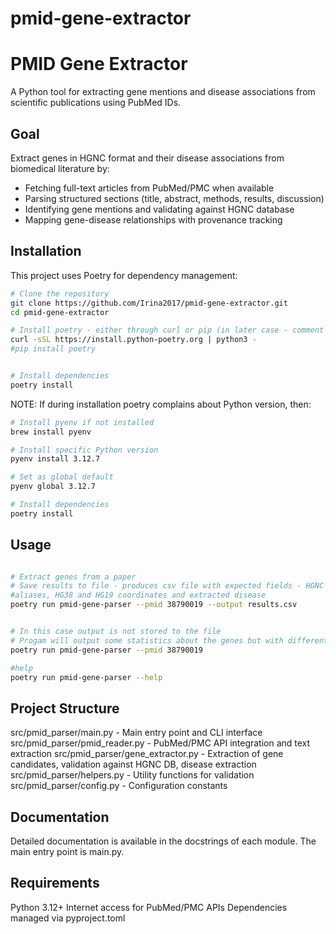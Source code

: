 # pmid-gene-extractor

# PMID Gene Extractor

A Python tool for extracting gene mentions and disease associations from scientific publications using PubMed IDs.

## Goal

Extract genes in HGNC format and their disease associations from biomedical literature by:
- Fetching full-text articles from PubMed/PMC when available
- Parsing structured sections (title, abstract, methods, results, discussion)
- Identifying gene mentions and validating against HGNC database
- Mapping gene-disease relationships with provenance tracking

## Installation

This project uses Poetry for dependency management:

```bash
# Clone the repository
git clone https://github.com/Irina2017/pmid-gene-extractor.git
cd pmid-gene-extractor

# Install poetry - either through curl or pip (in later case - comment curl command and uncomment pip command)
curl -sSL https://install.python-poetry.org | python3 -
#pip install poetry


# Install dependencies
poetry install

```

NOTE: If during installation poetry complains about Python version, then:
```bash
# Install pyenv if not installed
brew install pyenv

# Install specific Python version
pyenv install 3.12.7

# Set as global default
pyenv global 3.12.7

# Install dependencies
poetry install

```

## Usage


```bash

# Extract genes from a paper
# Save results to file - produces csv file with expected fields - HGNC id, HGNC gene symbol,
#aliases, HG38 and HG19 coordinates and extracted disease
poetry run pmid-gene-parser --pmid 38790019 --output results.csv


# In this case output is not stored to the file
# Progam will output some statistics about the genes but with different field than above
poetry run pmid-gene-parser --pmid 38790019

#help
poetry run pmid-gene-parser --help
```

## Project Structure

src/pmid_parser/main.py - Main entry point and CLI interface
src/pmid_parser/pmid_reader.py - PubMed/PMC API integration and text extraction
src/pmid_parser/gene_extractor.py - Extraction of gene candidates, validation against HGNC DB, disease extraction
src/pmid_parser/helpers.py - Utility functions for validation
src/pmid_parser/config.py - Configuration constants


## Documentation
Detailed documentation is available in the docstrings of each module. The main entry point is main.py.

## Requirements
Python 3.12+
Internet access for PubMed/PMC APIs
Dependencies managed via pyproject.toml
